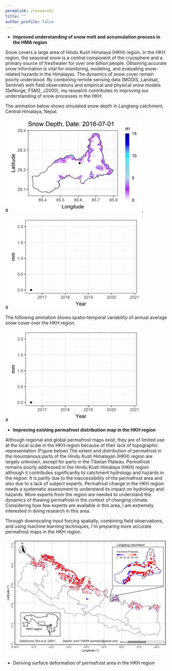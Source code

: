 ```yaml
---
permalink: /research/
title: ""
author_profile: false
---
```


- **Improved understanding of snow melt and accumulation process in the HMA region**

Snow covers a large area of Hindu Kush Himalaya (HKH) region. In the HKH region, the seasonal snow is a central component of the cryosphere and a primary source of freshwater for over one billion people. Obtaining accurate snow information is vital for monitoring, modeling, and evaluating snow-related hazards in the Himalayas. The dynamics of snow cover remain poorly understood. By combining remote sensing data (MODIS, Landsat, Sentinel) with field observations and empirical and physical snow models (SeNorge, FSM2, J2000), my research contributes to improving our understanding of snow processes in the HKH.

The animation below shows simulated snow depth in Langtang catchment, Central Himalaya, Nepal.

#![SD](/images/snowline_langtang.gif), 

#![yala](/images/SD_langtang.gif)

The following animation shows spatio-temporal variability of annual average snow cover over the HKH region.

#![yala](/images/SD_langtang.gif)


- **Improving existing permafrost distribution map in the HKH region**

Although regional and global permafrost maps exist, they are of limited use at the local scale in the HKH region because of their lack of topographic representation (Figure below).The extent and distribution of permafrost in the mountainous parts of the Hindu Kush Himalayan (HKH) region are largely unknown, except for parts in the Tibetan Plateau. Permafrost remains poorly addressed in the Hindu Kush Himalaya (HKH) region although it contributes significantly to catchment hydrology and hazards in the region. It is partly due to the inaccessibility of the permafrost area and also due to a lack of subject experts. Permafrost change in the HKH region needs a systematic assessment to understand its impact on hydrology and hazards. More experts from the region are needed to understand the dynamics of thawing permafrost in the context of changing climate. Considering how few experts are available in this area, I am extremely interested in doing research in this area.

Through downscaling input forcing spatially, combining field observations, and using machine learning techniques, I'm preparing more accurate permafrost maps in the HKH region.


![Book logo](/images/306951155_5775285202516503_5596118770848548150_n.jpg)

- Deriving surface deformation of permafrost area in the HKH region

